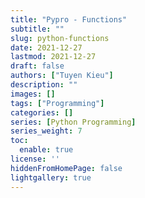 ```yaml
---
title: "Pypro - Functions"
subtitle: ""
slug: python-functions
date: 2021-12-27
lastmod: 2021-12-27
draft: false
authors: ["Tuyen Kieu"]
description: ""
images: []
tags: ["Programming"]
categories: []
series: [Python Programming]
series_weight: 7
toc:
  enable: true
license: ''  
hiddenFromHomePage: false
lightgallery: true
---
```


<!--more-->